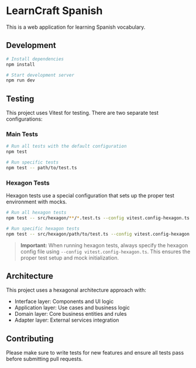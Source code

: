 # LearnCraft Spanish

This is a web application for learning Spanish vocabulary.

## Development

```bash
# Install dependencies
npm install

# Start development server
npm run dev
```

## Testing

This project uses Vitest for testing. There are two separate test configurations:

### Main Tests

```bash
# Run all tests with the default configuration
npm test

# Run specific tests
npm test -- path/to/test.ts
```

### Hexagon Tests

Hexagon tests use a special configuration that sets up the proper test environment with mocks.

```bash
# Run all hexagon tests
npm test -- src/hexagon/**/*.test.ts --config vitest.config-hexagon.ts

# Run specific hexagon tests
npm test -- src/hexagon/path/to/test.ts --config vitest.config-hexagon.ts
```

> **Important:** When running hexagon tests, always specify the hexagon config file using `--config vitest.config-hexagon.ts`. This ensures the proper test setup and mock initialization.

## Architecture

This project uses a hexagonal architecture approach with:

- Interface layer: Components and UI logic
- Application layer: Use cases and business logic
- Domain layer: Core business entities and rules
- Adapter layer: External services integration

## Contributing

Please make sure to write tests for new features and ensure all tests pass before submitting pull requests.

